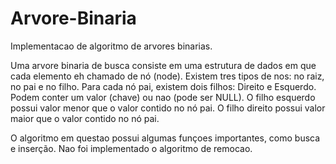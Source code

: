 # Arvore-Binaria
Implementacao de algoritmo de arvores binarias.

Uma arvore binaria de busca consiste em uma estrutura de dados em que cada elemento eh chamado de nó (node). Existem tres tipos de nos:
no raiz, no pai e no filho.
Para cada nó pai, existem dois filhos: Direito e Esquerdo. Podem conter um valor (chave) ou nao (pode ser NULL).
O filho esquerdo possui valor menor que o valor contido no nó pai.
O filho direito possui valor maior que o valor contido no nó pai.

O algoritmo em questao possui algumas funçoes importantes, como busca e inserção.
Nao foi implementado o algoritmo de remocao.
